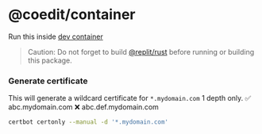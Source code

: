 # @coedit/container

Run this inside [dev container](/dev.dockerfile)

> Caution: Do not forget to build [@replit/rust](/packages/ruspty/README.md) before running or building this package.

### Generate certificate

This will generate a wildcard certificate for `*.mydomain.com` 1 depth only.
✅ abc.mydomain.com
❌ abc.def.mydomain.com

```bash
certbot certonly --manual -d '*.mydomain.com'
```
